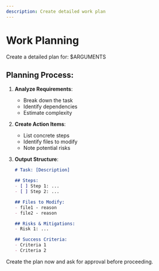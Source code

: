 ```yaml
---
description: Create detailed work plan
---
```


# Work Planning

Create a detailed plan for: $ARGUMENTS

## Planning Process:

1. **Analyze Requirements**:
   - Break down the task
   - Identify dependencies
   - Estimate complexity

2. **Create Action Items**:
   - List concrete steps
   - Identify files to modify
   - Note potential risks

3. **Output Structure**:
   ```markdown
   # Task: [Description]
   
   ## Steps:
   - [ ] Step 1: ...
   - [ ] Step 2: ...
   
   ## Files to Modify:
   - file1 - reason
   - file2 - reason
   
   ## Risks & Mitigations:
   - Risk 1: ...
   
   ## Success Criteria:
   - Criteria 1
   - Criteria 2
   ```

Create the plan now and ask for approval before proceeding.